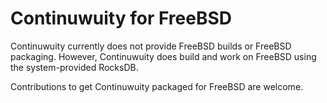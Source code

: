 # Continuwuity for FreeBSD

Continuwuity currently does not provide FreeBSD builds or FreeBSD packaging. However, Continuwuity does build and work on FreeBSD using the system-provided RocksDB.

Contributions to get Continuwuity packaged for FreeBSD are welcome.
